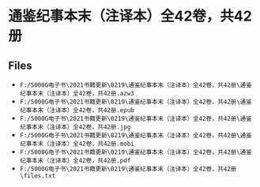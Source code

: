 # 通鉴纪事本末（注译本）全42卷，共42册

## Files

- `F:/5000G电子书\2021书籍更新\0219\通鉴纪事本末（注译本）全42卷，共42册\通鉴纪事本末（注译本）全42卷，共42册.azw3`
- `F:/5000G电子书\2021书籍更新\0219\通鉴纪事本末（注译本）全42卷，共42册\通鉴纪事本末（注译本）全42卷，共42册.epub`
- `F:/5000G电子书\2021书籍更新\0219\通鉴纪事本末（注译本）全42卷，共42册\通鉴纪事本末（注译本）全42卷，共42册.jpg`
- `F:/5000G电子书\2021书籍更新\0219\通鉴纪事本末（注译本）全42卷，共42册\通鉴纪事本末（注译本）全42卷，共42册.mobi`
- `F:/5000G电子书\2021书籍更新\0219\通鉴纪事本末（注译本）全42卷，共42册\通鉴纪事本末（注译本）全42卷，共42册.pdf`
- `F:/5000G电子书\2021书籍更新\0219\通鉴纪事本末（注译本）全42卷，共42册\files.txt`
